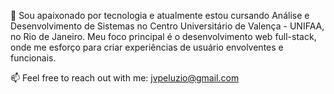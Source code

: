 👋 Sou apaixonado por tecnologia e atualmente estou cursando Análise e Desenvolvimento de Sistemas no Centro Universitário de Valença - UNIFAA, no Rio de Janeiro. Meu foco principal é o desenvolvimento web full-stack, onde me esforço para criar experiências de usuário envolventes e funcionais.

📫 Feel free to reach out with me: jvpeluzio@gmail.com



<!---
JoaoPeluzio/JoaoPeluzio is a ✨ special ✨ repository because its `README.md` (this file) appears on your GitHub profile.
You can click the Preview link to take a look at your changes.
--->
